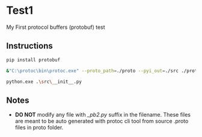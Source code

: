 # Test1

My First protocol buffers (protobuf) test

## Instructions

```sh
pip install protobuf

&"C:\protoc\bin\protoc.exe" --proto_path=./proto --pyi_out=./src ./proto/AddressBook.proto

python.exe .\src\__init__.py
```

## Notes

- **DO NOT** modify any file with *_pb2.py* suffix in the filename. These files are meant to be auto generated with protoc cli tool from source .proto files in proto folder.